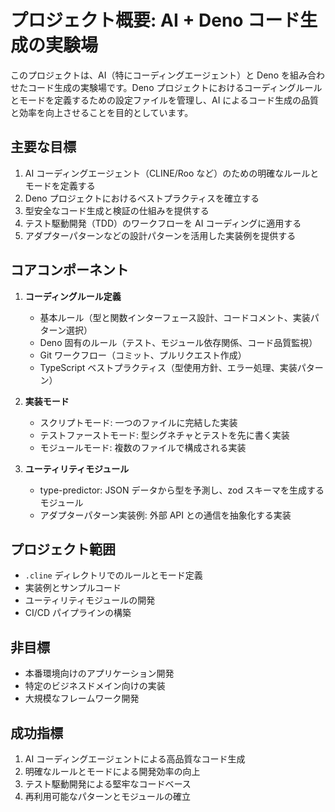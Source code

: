 # プロジェクト概要: AI + Deno コード生成の実験場

このプロジェクトは、AI（特にコーディングエージェント）と Deno
を組み合わせたコード生成の実験場です。Deno
プロジェクトにおけるコーディングルールとモードを定義するための設定ファイルを管理し、AI
によるコード生成の品質と効率を向上させることを目的としています。

## 主要な目標

1. AI コーディングエージェント（CLINE/Roo
   など）のための明確なルールとモードを定義する
2. Deno プロジェクトにおけるベストプラクティスを確立する
3. 型安全なコード生成と検証の仕組みを提供する
4. テスト駆動開発（TDD）のワークフローを AI コーディングに適用する
5. アダプターパターンなどの設計パターンを活用した実装例を提供する

## コアコンポーネント

1. **コーディングルール定義**
   - 基本ルール（型と関数インターフェース設計、コードコメント、実装パターン選択）
   - Deno 固有のルール（テスト、モジュール依存関係、コード品質監視）
   - Git ワークフロー（コミット、プルリクエスト作成）
   - TypeScript ベストプラクティス（型使用方針、エラー処理、実装パターン）

2. **実装モード**
   - スクリプトモード: 一つのファイルに完結した実装
   - テストファーストモード: 型シグネチャとテストを先に書く実装
   - モジュールモード: 複数のファイルで構成される実装

3. **ユーティリティモジュール**
   - type-predictor: JSON データから型を予測し、zod スキーマを生成するモジュール
   - アダプターパターン実装例: 外部 API との通信を抽象化する実装

## プロジェクト範囲

- `.cline` ディレクトリでのルールとモード定義
- 実装例とサンプルコード
- ユーティリティモジュールの開発
- CI/CD パイプラインの構築

## 非目標

- 本番環境向けのアプリケーション開発
- 特定のビジネスドメイン向けの実装
- 大規模なフレームワーク開発

## 成功指標

1. AI コーディングエージェントによる高品質なコード生成
2. 明確なルールとモードによる開発効率の向上
3. テスト駆動開発による堅牢なコードベース
4. 再利用可能なパターンとモジュールの確立
